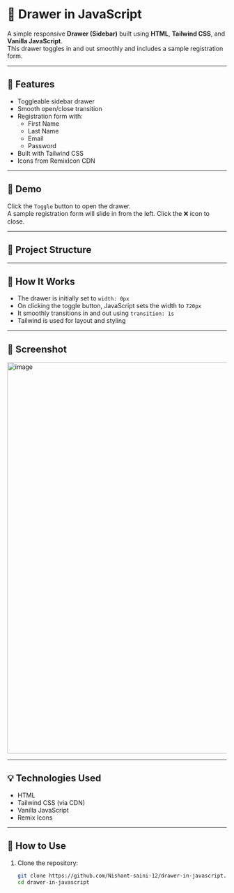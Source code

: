 # 🧭 Drawer in JavaScript

A simple responsive **Drawer (Sidebar)** built using **HTML**, **Tailwind CSS**, and **Vanilla JavaScript**.  
This drawer toggles in and out smoothly and includes a sample registration form.

---

## 🔧 Features

- Toggleable sidebar drawer
- Smooth open/close transition
- Registration form with:
  - First Name
  - Last Name
  - Email
  - Password
- Built with Tailwind CSS
- Icons from RemixIcon CDN

---

## 🚀 Demo

Click the `Toggle` button to open the drawer.  
A sample registration form will slide in from the left. Click the ❌ icon to close.

---

## 📁 Project Structure



---

## 🧠 How It Works

- The drawer is initially set to `width: 0px`
- On clicking the toggle button, JavaScript sets the width to `720px`
- It smoothly transitions in and out using `transition: 1s`
- Tailwind is used for layout and styling

---

## 📸 Screenshot

<img width="1903" height="896" alt="image" src="https://github.com/user-attachments/assets/061a97f7-ab93-4211-a588-eae994949f29" />


---

## 💡 Technologies Used

- HTML
- Tailwind CSS (via CDN)
- Vanilla JavaScript
- Remix Icons

---

## 🧰 How to Use

1. Clone the repository:
   ```bash
   git clone https://github.com/Nishant-saini-12/drawer-in-javascript.git
   cd drawer-in-javascript


